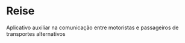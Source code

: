 # Reise
Aplicativo auxiliar na comunicação entre motoristas e passageiros de transportes alternativos
